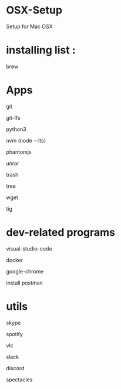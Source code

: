 # OSX-Setup
Setup for Mac OSX

# installing list :

brew

# Apps
git

git-lfs

python3

nvm (node --lts)

phantomjs

unrar

trash

tree

wget

tig

# dev-related programs

visual-studio-code

docker

google-chrome

install postman

# utils

skype

spotify

vlc

slack

discord

spectacles
